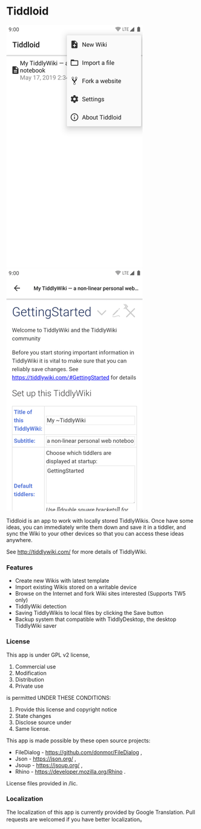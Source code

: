 # Tiddloid

![avatar](img/img01.png)    ![avatar](img/img02.png)

Tiddloid is an app to work with locally stored TiddlyWikis. Once have some ideas, you can immediately write them down and save it in a tiddler, and sync the Wiki to your other devices so that you can access these ideas anywhere.

See http://tiddlywiki.com/ for more details of TiddlyWiki.

### Features

* Create new Wikis with latest template
* Import existing Wikis stored on a writable device
* Browse on the Internet and fork Wiki sites interested (Supports TW5 only)
* TiddlyWiki detection
* Saving TiddlyWikis to local files by clicking the Save button
* Backup system that compatible with TiddlyDesktop, the desktop TiddlyWiki saver

### License

This app is under GPL v2 license,
1. Commercial use
2. Modification
3. Distribution
4. Private use

is permitted UNDER THESE CONDITIONS:
1. Provide this license and copyright notice
2. State changes
3. Disclose source under
4. Same license.

This app is made possible by these open source projects:
* FileDialog - https://github.com/donmor/FileDialog ,
* Json - https://json.org/ ,
* Jsoup - https://jsoup.org/ ,
* Rhino - https://developer.mozilla.org/Rhino .

License files provided in /lic.

### Localization

The localization of this app is currently provided by Google Translation. Pull requests are welcomed if you have better localization。
